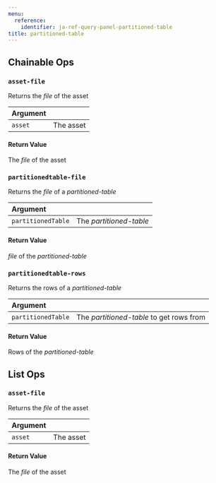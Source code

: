 ```yaml
---
menu:
  reference:
    identifier: ja-ref-query-panel-partitioned-table
title: partitioned-table
---
```


## Chainable Ops
<h3 id="asset-file"><code>asset-file</code></h3>

Returns the _file_ of the asset

| Argument |  |
| :--- | :--- |
| `asset` | The asset |

#### Return Value
The _file_ of the asset

<h3 id="partitionedtable-file"><code>partitionedtable-file</code></h3>

Returns the _file_ of a _partitioned-table_

| Argument |  |
| :--- | :--- |
| `partitionedTable` | The _partitioned-table_ |

#### Return Value
_file_ of the _partitioned-table_

<h3 id="partitionedtable-rows"><code>partitionedtable-rows</code></h3>

Returns the rows of a _partitioned-table_

| Argument |  |
| :--- | :--- |
| `partitionedTable` | The _partitioned-table_ to get rows from |

#### Return Value
Rows of the _partitioned-table_


## List Ops
<h3 id="asset-file"><code>asset-file</code></h3>

Returns the _file_ of the asset

| Argument |  |
| :--- | :--- |
| `asset` | The asset |

#### Return Value
The _file_ of the asset
